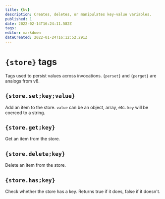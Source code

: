 ```yaml
---
title: {kv}
description: Creates, deletes, or manipulates key-value variables.
published: 1
date: 2022-02-14T16:24:11.582Z
tags: 
editor: markdown
dateCreated: 2022-01-24T16:12:52.291Z
---
```


# `{store}` tags

Tags used to persist values across invocations. `{perset}` and `{perget}` are analogs from v8.

## `{store.set;key;value}`

Add an item to the store. `value` can be an object, array, etc. `key` will be coerced to a string.

## `{store.get;key}`

Get an item from the store. 

## `{store.delete;key}`

Delete an item from the store.

## `{store.has;key}` 

Check whether the store has a key. Returns true if it does, false if it doesn't.